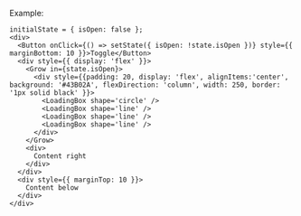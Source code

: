 Example:

    initialState = { isOpen: false };
    <div>
      <Button onClick={() => setState({ isOpen: !state.isOpen })} style={{ marginBottom: 10 }}>Toggle</Button>
      <div style={{ display: 'flex' }}>
        <Grow in={state.isOpen}>
          <div style={{padding: 20, display: 'flex', alignItems:'center', background: '#43B02A', flexDirection: 'column', width: 250, border: '1px solid black' }}>
            <LoadingBox shape='circle' />
            <LoadingBox shape='line' />
            <LoadingBox shape='line' />
            <LoadingBox shape='line' />
          </div>
        </Grow>
        <div>
          Content right
        </div>
      </div>
      <div style={{ marginTop: 10 }}>
        Content below
      </div>
    </div>

